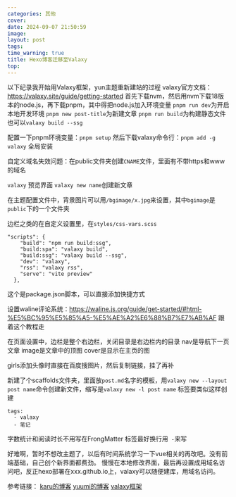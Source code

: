 ```yaml
---
categories: 其他
cover: 
date: 2024-09-07 21:50:59
image: 
layout: post
tags: 
time_warning: true
title: Hexo博客迁移至Valaxy
top: 
---
```


以下纪录我开始用Valaxy框架，yun主题重新建站的过程
valaxy官方文档：<https://valaxy.site/guide/getting-started>
首先下载nvm，然后用nvm下载18版本的node.js，再下载pnpm，其中得把node.js加入环境变量
`pnpm run dev`为开启本地开发环境
`pnpm new post-title`为新建文章
`pnpm run build`为构建静态文件  也可以`valaxy build --ssg`

配置一下pnpm环境变量：`pnpm setup`
然后下载valaxy命令行：`pnpm add -g valaxy`  全局安装

自定义域名失效问题：在public文件夹创建`CNAME`文件，里面有不带https和www的域名

`valaxy` 预览界面
`valaxy new name`创建新文章

在主题配置文件中，背景图片可以用`/bgimage/x.jpg`来设置，其中`bgimage`是`public`下的一个文件夹

边栏之类的在自定义设置里，在`styles/css-vars.scss`

```
"scripts": {
    "build": "npm run build:ssg",
    "build:spa": "valaxy build",
    "build:ssg": "valaxy build --ssg",
    "dev": "valaxy",
    "rss": "valaxy rss",
    "serve": "vite preview"
  },
```
这个是package.json脚本，可以直接添加快捷方式

设置waline评论系统：<https://waline.js.org/guide/get-started/#html-%E5%BC%95%E5%85%A5-%E5%AE%A2%E6%88%B7%E7%AB%AF>
跟着这个教程走

在页面设置中，边栏是整个右边栏，关闭目录是右边栏内的目录   nav是导航下一页文章
image是文章中的顶图   cover是显示在主页的图

girls添加头像时直接在百度搜图片，然后复制链接，挂了再补

新建了个scaffolds文件夹，里面放`post.md`名字的模板，用`valaxy new --layout post name`命令创建新文件，缩写是`valaxy new -l post name`
标签要类似这样创建
```
tags:
  - valaxy
  - 笔记
```
字数统计和阅读时长不用写在FrongMatter
标签最好换行用`  - `来写










好难啊，暂时不想改主题了，以后有时间系统学习一下vue相关的再改吧。没有前端基础，自己创个新界面都费劲。
慢慢在本地修改界面，最后再设置成用域名访问吧，反正hexo部署在xxx.github.io上，valaxy可以随便建库，用域名访问。




参考链接：
[karu的博客](https://krau.top/posts/hexo-migrate-to-valaxy)
[yuumi的博客](https://www.yuumi.link/posts/valaxy)
[valaxy框架](https://valaxy.site/addons/gallery)